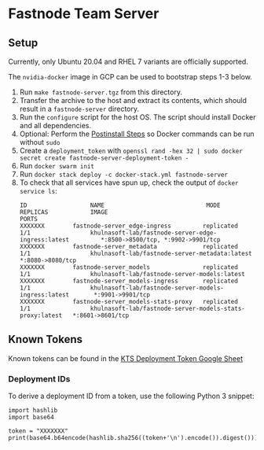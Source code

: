 # Fastnode Team Server

## Setup
Currently, only Ubuntu 20.04 and RHEL 7 variants are officially supported.

The `nvidia-docker` image in GCP can be used to bootstrap steps 1-3 below.

1.  Run `make fastnode-server.tgz` from this directory.
2.  Transfer the archive to the host and extract its contents, which should result in a `fastnode-server` directory.
3.  Run the `configure` script for the host OS. The script should install Docker and all dependencies.
4.  Optional: Perform the [Postinstall Steps](https://docs.docker.com/engine/install/linux-postinstall/) so Docker commands can be run without `sudo`
5.  Create a `deployment_token` with `openssl rand -hex 32 | sudo docker secret create fastnode-server-deployment-token -`
6.  Run `docker swarm init`
7.  Run `docker stack deploy -c docker-stack.yml fastnode-server`
8.  To check that all services have spun up, check the output of `docker service ls`:
    ```
    ID                  NAME                             MODE                REPLICAS            IMAGE                                          PORTS
    XXXXXXX        fastnode-server_edge-ingress         replicated          1/1                 khulnasoft-lab/fastnode-server-edge-ingress:latest         *:8500->8500/tcp, *:9902->9901/tcp
    XXXXXXX        fastnode-server_metadata             replicated          1/1                 khulnasoft-lab/fastnode-server-metadata:latest             *:8080->8080/tcp
    XXXXXXX        fastnode-server_models               replicated          1/1                 khulnasoft-lab/fastnode-server-models:latest
    XXXXXXX        fastnode-server_models-ingress       replicated          1/1                 khulnasoft-lab/fastnode-server-models-ingress:latest       *:9901->9901/tcp
    XXXXXXX        fastnode-server_models-stats-proxy   replicated          1/1                 khulnasoft-lab/fastnode-server-models-stats-proxy:latest   *:8601->8601/tcp
    ```

## Known Tokens

Known tokens can be found in the [KTS Deployment Token Google Sheet](https://docs.google.com/XXXXXXX)

### Deployment IDs

To derive a deployment ID from a token, use the following Python 3 snippet:

```python3
import hashlib
import base64

token = "XXXXXXX"
print(base64.b64encode(hashlib.sha256((token+'\n').encode()).digest()))
```
